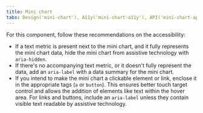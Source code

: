 ```yaml
---
title: Mini chart
tabs: Design('mini-chart'), A11y('mini-chart-a11y'), API('mini-chart-api'), Example('mini-chart-code'), Changelog('mini-chart-changelog')
---
```


For this component, follow these recommendations on the accessibility:

- If a text metric is present next to the mini chart, and it fully represents the mini chart data, hide the mini chart from assistive technology with `aria-hidden`.
- If there's no accompanying text metric, or it doesn't fully represent the data, add an `aria-label` with a data summary for the mini chart.
- If you intend to make the mini chart a clickable element or link, enclose it in the appropriate tags (`a` or `button`). This ensures better touch target control and allows the addition of elements like text within the hover area. For links and buttons, include an `aria-label` unless they contain visible text readable by assistive technology.
